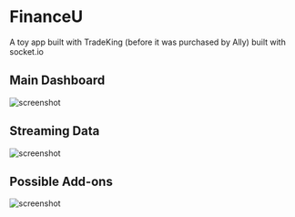 FinanceU
===================

A toy app built with TradeKing (before it was purchased by Ally) built with socket.io

Main Dashboard
-------------------
![screenshot](http://i.imgur.com/TRFu9Fo.png)

Streaming Data
-------------------
![screenshot](http://i.imgur.com/zULD3HE.png)

Possible Add-ons
-------------------
![screenshot](http://i.imgur.com/VdJHkTF.png)
